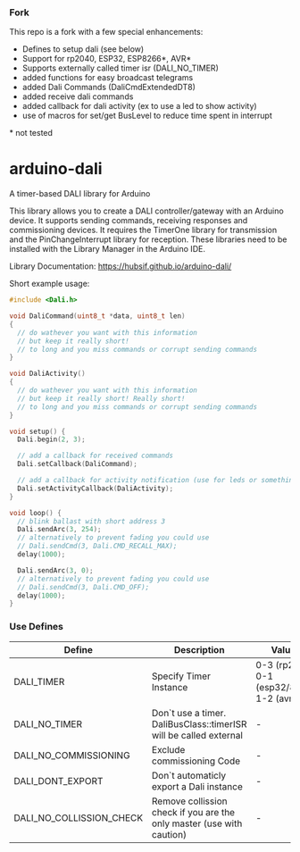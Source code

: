 ### Fork
This repo is a fork with a few special enhancements:  
 - Defines to setup dali (see below)
 - Support for rp2040, ESP32, ESP8266*, AVR*
 - Supports externally called timer isr (DALI_NO_TIMER)
 - added functions for easy broadcast telegrams
 - added Dali Commands (DaliCmdExtendedDT8)
 - added receive dali commands
 - added callback for dali activity (ex to use a led to show activity)
 - use of macros for set/get BusLevel to reduce time spent in interrupt

\* not tested

# arduino-dali
A timer-based DALI library for Arduino

This library allows you to create a DALI controller/gateway with an Arduino device. It supports sending commands, receiving responses and commissioning devices. It requires the TimerOne library for transmission and the PinChangeInterrupt library for reception. These libraries need to be installed with the Library Manager in the Arduino IDE.


Library Documentation: https://hubsif.github.io/arduino-dali/

Short example usage:

```c
#include <Dali.h>

void DaliCommand(uint8_t *data, uint8_t len)
{
  // do wathever you want with this information
  // but keep it really short!
  // to long and you miss commands or corrupt sending commands
}

void DaliActivity()
{
  // do wathever you want with this information
  // but keep it really short! Really short!
  // to long and you miss commands or corrupt sending commands
}

void setup() {
  Dali.begin(2, 3);

  // add a callback for received commands
  Dali.setCallback(DaliCommand);

  // add a callback for activity notification (use for leds or something)
  Dali.setActivityCallback(DaliActivity);
}

void loop() {
  // blink ballast with short address 3
  Dali.sendArc(3, 254);
  // alternatively to prevent fading you could use
  // Dali.sendCmd(3, Dali.CMD_RECALL_MAX);
  delay(1000);

  Dali.sendArc(3, 0);
  // alternatively to prevent fading you could use
  // Dali.sendCmd(3, Dali.CMD_OFF);
  delay(1000);
}
```

### Use Defines
|Define|Description|Values|Default|
|---|---|---|---|
|DALI_TIMER|Specify Timer Instance |0-3 (rp2040)<br />0-1 (esp32/8266)<br />1-2 (avr)|0|
|DALI_NO_TIMER|Don`t use a timer. DaliBusClass::timerISR will be called external|-|-|
|DALI_NO_COMMISSIONING|Exclude commissioning Code|-|-|
|DALI_DONT_EXPORT|Don`t automaticly export a Dali instance|-|-|
|DALI_NO_COLLISSION_CHECK|Remove collission check if you are the only master (use with caution)|-|-|